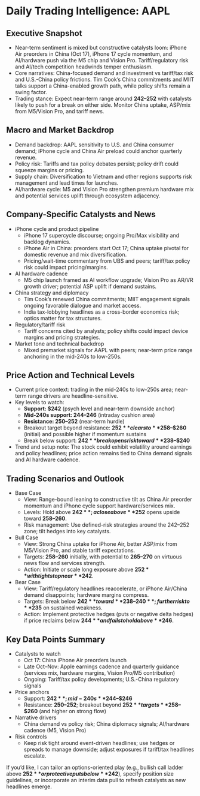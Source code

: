 # Daily Trading Intelligence: AAPL

## Executive Snapshot
- Near-term sentiment is mixed but constructive catalysts loom: iPhone Air preorders in China (Oct 17), iPhone 17 cycle momentum, and AI/hardware push via the M5 chip and Vision Pro. Tariff/regulatory risk and AI/tech competition headwinds temper enthusiasm.
- Core narratives: China-focused demand and investment vs tariff/tax risk and U.S.-China policy frictions. Tim Cook’s China commitments and MIIT talks support a China-enabled growth path, while policy shifts remain a swing factor.
- Trading stance: Expect near-term range around **$242–$252** with catalysts likely to push for a break on either side. Monitor China uptake, ASP/mix from M5/Vision Pro, and tariff news.

## Macro and Market Backdrop
- Demand backdrop: AAPL sensitivity to U.S. and China consumer demand; iPhone cycle and China Air preload could anchor quarterly revenue.
- Policy risk: Tariffs and tax policy debates persist; policy drift could squeeze margins or pricing.
- Supply chain: Diversification to Vietnam and other regions supports risk management and lead times for launches.
- AI/hardware cycle: M5 and Vision Pro strengthen premium hardware mix and potential services uplift through ecosystem adjacency.

## Company-Specific Catalysts and News
- iPhone cycle and product pipeline
  - iPhone 17 supercycle discourse; ongoing Pro/Max visibility and backlog dynamics.
  - iPhone Air in China: preorders start Oct 17; China uptake pivotal for domestic revenue and mix diversification.
  - Pricing/wait-time commentary from UBS and peers; tariff/tax policy risk could impact pricing/margins.
- AI hardware cadence
  - M5 chip launch framed as AI workflow upgrade; Vision Pro as AR/VR growth driver; potential ASP uplift if demand sustains.
- China strategy and diplomacy
  - Tim Cook’s renewed China commitments; MIIT engagement signals ongoing favorable dialogue and market access.
  - India tax-lobbying headlines as a cross-border economics risk; optics matter for tax structures.
- Regulatory/tariff risk
  - Tariff concerns cited by analysts; policy shifts could impact device margins and pricing strategies.
- Market tone and technical backdrop
  - Mixed premarket signals for AAPL with peers; near-term price range anchoring in the mid-240s to low-250s.

## Price Action and Technical Levels
- Current price context: trading in the mid-240s to low-250s area; near-term range drivers are headline-sensitive.
- Key levels to watch:
  - **Support: $242** (psych level and near-term downside anchor)
  - **Mid-240s support: $244–$246** (intraday cushion area)
  - **Resistance: $250–$252** (near-term hurdle)
  - Breakout target beyond resistance: **$252** clears to **$258–$260** (initial) and possible higher if momentum sustains
  - Break below support: **$242** break opens risk toward **$238–$240**
- Trend and setup note: The stock could exhibit volatility around earnings and policy headlines; price action remains tied to China demand signals and AI hardware cadence.

## Trading Scenarios and Outlook
- Base Case
  - View: Range-bound leaning to constructive tilt as China Air preorder momentum and iPhone cycle support hardware/services mix.
  - Levels: Hold above **$242**; a close above **$252** opens upside toward **$258–$260**.
  - Risk management: Use defined-risk strategies around the $242–$252 zone; tilt hedges into key catalysts.
- Bull Case
  - View: Strong China uptake for iPhone Air, better ASP/mix from M5/Vision Pro, and stable tariff expectations.
  - Targets: **$258–$260** initially, with potential to **$265–$270** on virtuous news flow and services strength.
  - Action: Initiate or scale long exposure above **$252** with tight stop near **$242**.
- Bear Case
  - View: Tariff/regulatory headlines reaccelerate, or iPhone Air/China demand disappoints; hardware margins compress.
  - Targets: Break below **$242** toward **$238–$240**; further risk to **$235** on sustained weakness.
  - Action: Implement protective hedges (puts or negative delta hedges) if price reclaims below **$244** and fails to hold above **$246**.

## Key Data Points Summary
- Catalysts to watch
  - Oct 17: China iPhone Air preorders launch
  - Late Oct–Nov: Apple earnings cadence and quarterly guidance (services mix, hardware margins, Vision Pro/M5 contribution)
  - Ongoing: Tariff/tax policy developments; U.S.-China regulatory signals
- Price anchors
  - Support: **$242**; mid-240s **$244–$246**
  - Resistance: **$250–$252**; breakout beyond **$252** targets **$258–$260** (and higher on strong flow)
- Narrative drivers
  - China demand vs policy risk; China diplomacy signals; AI/hardware cadence (M5, Vision Pro)
- Risk controls
  - Keep risk tight around event-driven headlines; use hedges or spreads to manage downside; adjust exposures if tariff/tax headlines escalate.

If you’d like, I can tailor an options-oriented play (e.g., bullish call ladder above **$252** or protective puts below **$242**), specify position size guidelines, or incorporate an interim data pull to refresh catalysts as new headlines emerge.